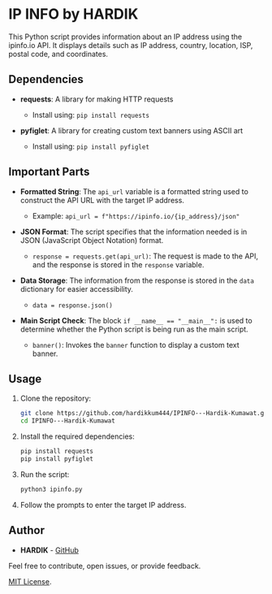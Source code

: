 # IP INFO by HARDIK

This Python script provides information about an IP address using the ipinfo.io API. It displays details such as IP address, country, location, ISP, postal code, and coordinates.

## Dependencies

- **requests**: A library for making HTTP requests
  - Install using: `pip install requests`

- **pyfiglet**: A library for creating custom text banners using ASCII art
  - Install using: `pip install pyfiglet`

## Important Parts

- **Formatted String**: The `api_url` variable is a formatted string used to construct the API URL with the target IP address.
  - Example: `api_url = f"https://ipinfo.io/{ip_address}/json"`

- **JSON Format**: The script specifies that the information needed is in JSON (JavaScript Object Notation) format.
  - `response = requests.get(api_url)`: The request is made to the API, and the response is stored in the `response` variable.

- **Data Storage**: The information from the response is stored in the `data` dictionary for easier accessibility.
  - `data = response.json()`

- **Main Script Check**: The block `if __name__ == "__main__":` is used to determine whether the Python script is being run as the main script.
  - `banner()`: Invokes the `banner` function to display a custom text banner.

## Usage

1. Clone the repository:

    ```bash
    git clone https://github.com/hardikkum444/IPINFO---Hardik-Kumawat.git
    cd IPINFO---Hardik-Kumawat
    ```

2. Install the required dependencies:

    ```bash
    pip install requests
    pip install pyfiglet
    ```

3. Run the script:

    ```bash
    python3 ipinfo.py
    ```

4. Follow the prompts to enter the target IP address.

## Author

- **HARDIK** - [GitHub](https://github.com/hardik)

Feel free to contribute, open issues, or provide feedback.




[MIT License](LICENSE).
